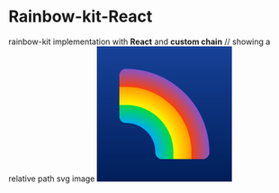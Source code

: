 # Rainbow-kit-React
rainbow-kit implementation with **React** and **custom chain**
// showing a relative path svg image
![rainbow-kit](./rainbow-kit.svg)

